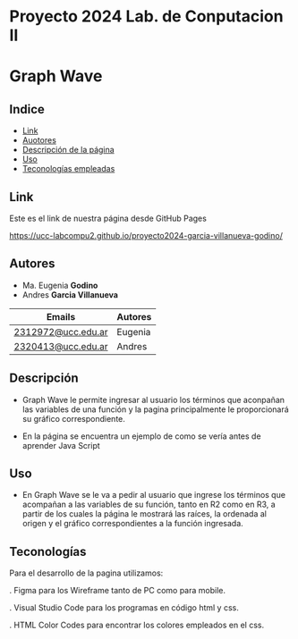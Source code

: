 # Proyecto 2024 Lab. de Conputacion II

# Graph Wave  

## Indice
- [Link](#Link)
- [Auotores](#Autores)
- [Descripción de la página](#Descripción)
- [Uso ](#Uso)
- [Teconologías empleadas](#Tecnologías)

## Link 

Este es el link de nuestra página desde GitHub Pages

https://ucc-labcompu2.github.io/proyecto2024-garcia-villanueva-godino/


## Autores
* Ma. Eugenia  **Godino**
* Andres **Garcia Villanueva**

| Emails | Autores |
|--------|---------|
| 2312972@ucc.edu.ar | Eugenia |
| 2320413@ucc.edu.ar | Andres |


## Descripción
- Graph Wave le permite ingresar al usuario los términos que aconpañan las variables de una función y la pagina principalmente le proporcionará su gráfico correspondiente. 

- En la página se encuentra un ejemplo de como se vería antes de aprender Java Script

## Uso
- En Graph Wave se le va a pedir al usuario que ingrese los términos que acompañan a las variables de su función, tanto en R2 como en R3, a partir de los cuales la página le mostrará las raíces, la ordenada al origen y el gráfico correspondientes a la función ingresada. 
 
## Teconologías
Para el desarrollo de la pagina utilizamos: 

. Figma para los Wireframe tanto de PC como para mobile.

. Visual Studio Code para los programas en código html y css.

. HTML Color Codes para encontrar los colores empleados en el css.
